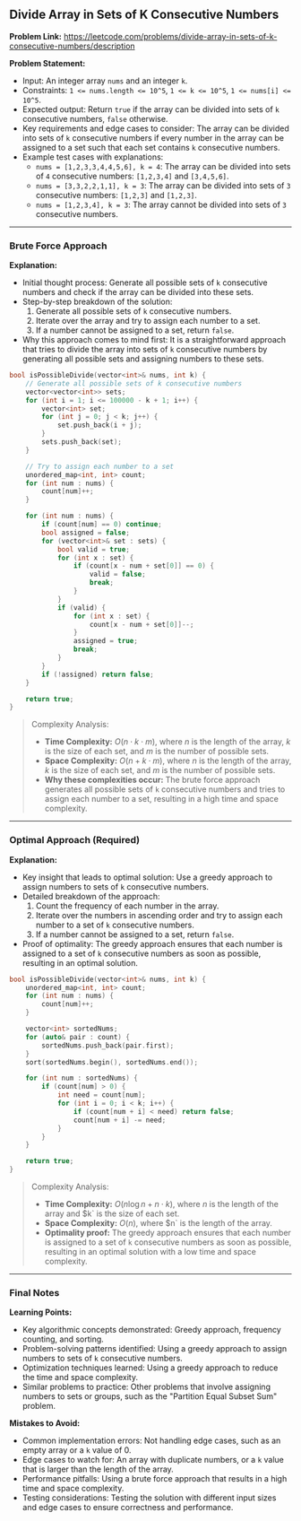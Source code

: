 ## Divide Array in Sets of K Consecutive Numbers

**Problem Link:** https://leetcode.com/problems/divide-array-in-sets-of-k-consecutive-numbers/description

**Problem Statement:**
- Input: An integer array `nums` and an integer `k`.
- Constraints: `1 <= nums.length <= 10^5`, `1 <= k <= 10^5`, `1 <= nums[i] <= 10^5`.
- Expected output: Return `true` if the array can be divided into sets of `k` consecutive numbers, `false` otherwise.
- Key requirements and edge cases to consider: The array can be divided into sets of `k` consecutive numbers if every number in the array can be assigned to a set such that each set contains `k` consecutive numbers.
- Example test cases with explanations:
  - `nums = [1,2,3,3,4,4,5,6], k = 4`: The array can be divided into sets of `4` consecutive numbers: `[1,2,3,4]` and `[3,4,5,6]`.
  - `nums = [3,3,2,2,1,1], k = 3`: The array can be divided into sets of `3` consecutive numbers: `[1,2,3]` and `[1,2,3]`.
  - `nums = [1,2,3,4], k = 3`: The array cannot be divided into sets of `3` consecutive numbers.

---

### Brute Force Approach

**Explanation:**
- Initial thought process: Generate all possible sets of `k` consecutive numbers and check if the array can be divided into these sets.
- Step-by-step breakdown of the solution:
  1. Generate all possible sets of `k` consecutive numbers.
  2. Iterate over the array and try to assign each number to a set.
  3. If a number cannot be assigned to a set, return `false`.
- Why this approach comes to mind first: It is a straightforward approach that tries to divide the array into sets of `k` consecutive numbers by generating all possible sets and assigning numbers to these sets.

```cpp
bool isPossibleDivide(vector<int>& nums, int k) {
    // Generate all possible sets of k consecutive numbers
    vector<vector<int>> sets;
    for (int i = 1; i <= 100000 - k + 1; i++) {
        vector<int> set;
        for (int j = 0; j < k; j++) {
            set.push_back(i + j);
        }
        sets.push_back(set);
    }

    // Try to assign each number to a set
    unordered_map<int, int> count;
    for (int num : nums) {
        count[num]++;
    }

    for (int num : nums) {
        if (count[num] == 0) continue;
        bool assigned = false;
        for (vector<int>& set : sets) {
            bool valid = true;
            for (int x : set) {
                if (count[x - num + set[0]] == 0) {
                    valid = false;
                    break;
                }
            }
            if (valid) {
                for (int x : set) {
                    count[x - num + set[0]]--;
                }
                assigned = true;
                break;
            }
        }
        if (!assigned) return false;
    }

    return true;
}
```

> Complexity Analysis:
> - **Time Complexity:** $O(n \cdot k \cdot m)$, where $n$ is the length of the array, $k$ is the size of each set, and $m$ is the number of possible sets.
> - **Space Complexity:** $O(n + k \cdot m)$, where $n$ is the length of the array, $k$ is the size of each set, and $m$ is the number of possible sets.
> - **Why these complexities occur:** The brute force approach generates all possible sets of `k` consecutive numbers and tries to assign each number to a set, resulting in a high time and space complexity.

---

### Optimal Approach (Required)

**Explanation:**
- Key insight that leads to optimal solution: Use a greedy approach to assign numbers to sets of `k` consecutive numbers.
- Detailed breakdown of the approach:
  1. Count the frequency of each number in the array.
  2. Iterate over the numbers in ascending order and try to assign each number to a set of `k` consecutive numbers.
  3. If a number cannot be assigned to a set, return `false`.
- Proof of optimality: The greedy approach ensures that each number is assigned to a set of `k` consecutive numbers as soon as possible, resulting in an optimal solution.

```cpp
bool isPossibleDivide(vector<int>& nums, int k) {
    unordered_map<int, int> count;
    for (int num : nums) {
        count[num]++;
    }

    vector<int> sortedNums;
    for (auto& pair : count) {
        sortedNums.push_back(pair.first);
    }
    sort(sortedNums.begin(), sortedNums.end());

    for (int num : sortedNums) {
        if (count[num] > 0) {
            int need = count[num];
            for (int i = 0; i < k; i++) {
                if (count[num + i] < need) return false;
                count[num + i] -= need;
            }
        }
    }

    return true;
}
```

> Complexity Analysis:
> - **Time Complexity:** $O(n \log n + n \cdot k)$, where $n$ is the length of the array and $k` is the size of each set.
> - **Space Complexity:** $O(n)$, where $n` is the length of the array.
> - **Optimality proof:** The greedy approach ensures that each number is assigned to a set of `k` consecutive numbers as soon as possible, resulting in an optimal solution with a low time and space complexity.

---

### Final Notes

**Learning Points:**
- Key algorithmic concepts demonstrated: Greedy approach, frequency counting, and sorting.
- Problem-solving patterns identified: Using a greedy approach to assign numbers to sets of `k` consecutive numbers.
- Optimization techniques learned: Using a greedy approach to reduce the time and space complexity.
- Similar problems to practice: Other problems that involve assigning numbers to sets or groups, such as the "Partition Equal Subset Sum" problem.

**Mistakes to Avoid:**
- Common implementation errors: Not handling edge cases, such as an empty array or a `k` value of 0.
- Edge cases to watch for: An array with duplicate numbers, or a `k` value that is larger than the length of the array.
- Performance pitfalls: Using a brute force approach that results in a high time and space complexity.
- Testing considerations: Testing the solution with different input sizes and edge cases to ensure correctness and performance.